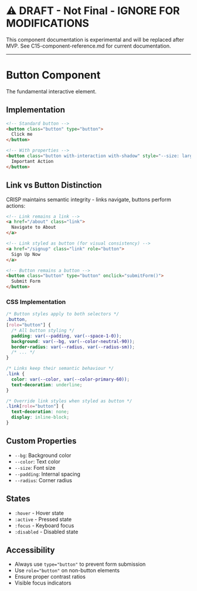 # ⚠️ DRAFT - Not Final - IGNORE FOR MODIFICATIONS

This component documentation is experimental and will be replaced after MVP.
See C15-component-reference.md for current documentation.

---

# Button Component

The fundamental interactive element.

## Implementation

```html
<!-- Standard button -->
<button class="button" type="button">
  Click me
</button>

<!-- With properties -->
<button class="button with-interaction with-shadow" style="--size: large;">
  Important Action
</button>
```

## Link vs Button Distinction

CRISP maintains semantic integrity - links navigate, buttons perform actions:

```html
<!-- Link remains a link -->
<a href="/about" class="link">
  Navigate to About
</a>

<!-- Link styled as button (for visual consistency) -->
<a href="/signup" class="link" role="button">
  Sign Up Now
</a>

<!-- Button remains a button -->
<button class="button" type="button" onclick="submitForm()">
  Submit Form
</button>
```

### CSS Implementation

```css
/* Button styles apply to both selectors */
.button,
[role="button"] {
  /* All button styling */
  padding: var(--padding, var(--space-1-0));
  background: var(--bg, var(--color-neutral-90));
  border-radius: var(--radius, var(--radius-sm));
  /* ... */
}

/* Links keep their semantic behaviour */
.link {
  color: var(--color, var(--color-primary-60));
  text-decoration: underline;
}

/* Override link styles when styled as button */
.link[role="button"] {
  text-decoration: none;
  display: inline-block;
}
```

## Custom Properties

- `--bg`: Background color
- `--color`: Text color  
- `--size`: Font size
- `--padding`: Internal spacing
- `--radius`: Corner radius

## States

- `:hover` - Hover state
- `:active` - Pressed state
- `:focus` - Keyboard focus
- `:disabled` - Disabled state

## Accessibility

- Always use `type="button"` to prevent form submission
- Use `role="button"` on non-button elements
- Ensure proper contrast ratios
- Visible focus indicators